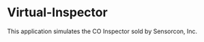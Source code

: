 Virtual-Inspector
=================

This application simulates the CO Inspector sold by Sensorcon, Inc.